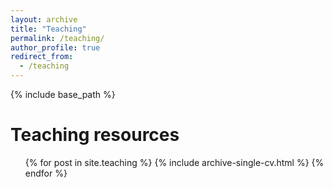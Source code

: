 ```yaml
---
layout: archive
title: "Teaching"
permalink: /teaching/
author_profile: true
redirect_from:
  - /teaching
---
```


{% include base_path %}

Teaching resources
======
  <ul>{% for post in site.teaching %}
    {% include archive-single-cv.html %}
  {% endfor %}</ul>

